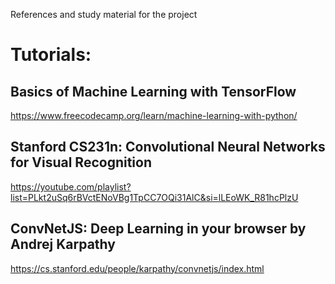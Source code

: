 References and study material for the project

# Tutorials:
## Basics of Machine Learning with TensorFlow
https://www.freecodecamp.org/learn/machine-learning-with-python/

## Stanford CS231n: Convolutional Neural Networks for Visual Recognition
https://youtube.com/playlist?list=PLkt2uSq6rBVctENoVBg1TpCC7OQi31AlC&si=lLEoWK_R81hcPlzU

## ConvNetJS: Deep Learning in your browser by Andrej Karpathy
https://cs.stanford.edu/people/karpathy/convnetjs/index.html
